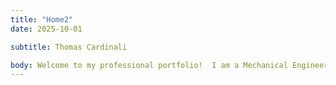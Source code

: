 ```yaml
---
title: "Home2"
date: 2025-10-01

subtitle: Thomas Cardinali

body: Welcome to my professional portfolio!  I am a Mechanical Engineer graduating from the University of Connecticut in Spring 2026. With a current GPA of 3.656, I am enjoy design processes, aerodynamic problems, and doing hands-on projects.
---
```





